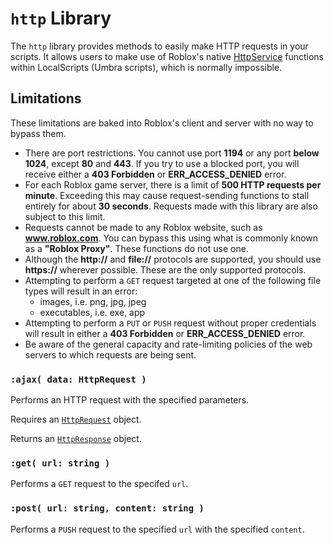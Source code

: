 # `http` Library

The `http` library provides methods to easily make HTTP requests in your scripts. It allows users to make use of Roblox's native <a href="https://developer.roblox.com/en-us/api-reference/class/HttpService" target="_blank">HttpService</a> functions within LocalScripts (Umbra scripts), which is normally impossible.

## Limitations

These limitations are baked into Roblox's client and server with no way to bypass them.

* There are port restrictions. You cannot use port **1194** or any port **below 1024**, except **80** and **443**. If you try to use a blocked port, you will receive either a **403 Forbidden** or **ERR_ACCESS_DENIED** error.
* For each Roblox game server, there is a limit of **500 HTTP requests per minute**. Exceeding this may cause request-sending functions to stall entirely for about **30 seconds**. Requests made with this library are also subject to this limit.
* Requests cannot be made to any Roblox website, such as **www.roblox.com**. You can bypass this using what is commonly known as a **"Roblox Proxy"**. These functions do not use one.
* Although the **http://** and **file://** protocols are supported, you should use **https://** wherever possible. These are the only supported protocols.
* Attempting to perform a `GET` request targeted at one of the following file types will result in an error:
    * images, i.e. png, jpg, jpeg
    * executables, i.e. exe, app
* Attempting to perform a `PUT` or `PUSH` request without proper credentials will result in either a **403 Forbidden** or **ERR_ACCESS_DENIED** error.
* Be aware of the general capacity and rate-limiting policies of the web servers to which requests are being sent.

### `:ajax( data: HttpRequest )`

Performs an HTTP request with the specified parameters.

Requires an [`HttpRequest`](/classes/http-request) object.

Returns an [`HttpResponse`](/classes/http-response) object.

### `:get( url: string )`

Performs a `GET` request to the specifed `url`.

### `:post( url: string, content: string )`

Performs a `PUSH` request to the specified `url` with the specified `content`.